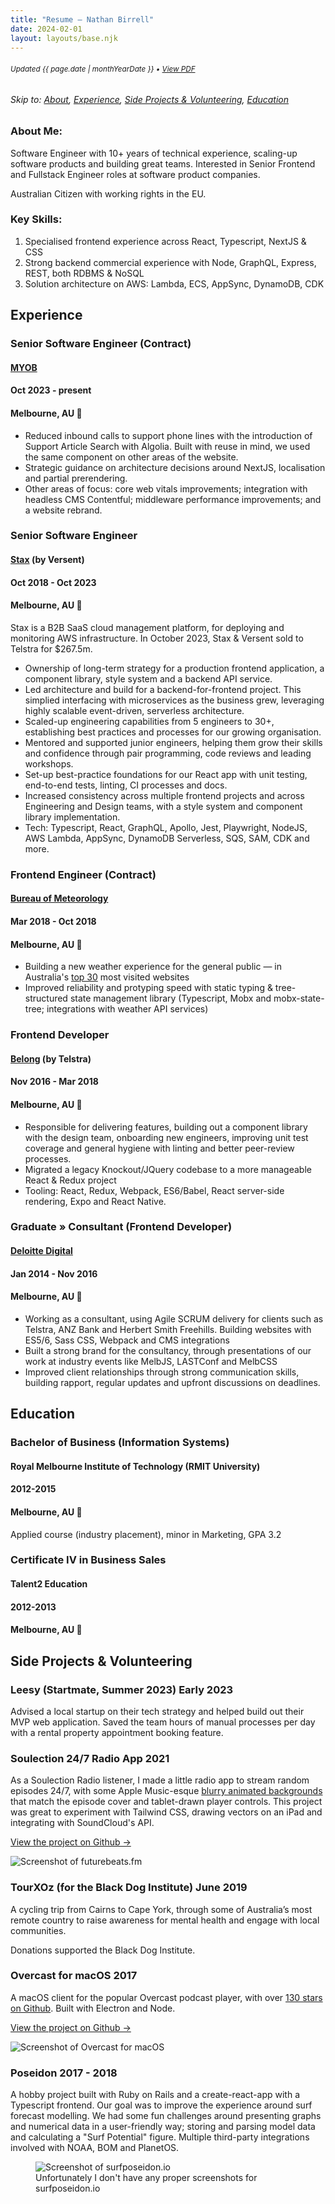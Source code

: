 ```yaml
---
title: "Resume — Nathan Birrell"
date: 2024-02-01
layout: layouts/base.njk
---
```


<!-- ***************************************************************** -->
<!-- NOTE: when updating this file, remember to run pnpm run generate-resume-pdf to update the PDF version -->
<!-- ***************************************************************** -->

<!-- <small>❌ **Not seeking work**</small> -->

<h6 class="noprint"><small class="resume-updated">Updated <time datetime="{{ page.date | htmlDateString }}">{{ page.date | monthYearDate }}</time> • <a href="https://raw.githubusercontent.com/nathanbirrell/natee.biz/master/assets/resume.pdf">View PDF</a></small></h6>

<h6 class="noprint">Skip to: <a href="#">About</a>, <a href="#experience">Experience</a>, <a href="#education">Side Projects &amp; Volunteering</a>, <a href="#education">Education</a></h6>

<div class="profile">
<div>
  <h3 class="tx-overline">
  About Me:
  </h3>

  <p>
  Software Engineer with 10+ years of technical experience, scaling-up software products and building great teams. Interested in Senior Frontend and Fullstack Engineer roles at software product companies.
  </p>
  <p>Australian Citizen with working rights in the EU.</p>
</div>
<div>
  <h3 class="tx-overline">
  Key Skills:
  </h3>

  <ol>
  <li>Specialised frontend experience across React, Typescript, NextJS & CSS</li>
  <li>Strong backend commercial experience with Node, GraphQL, Express, REST, both RDBMS & NoSQL</li>
  <li>Solution architecture on AWS: Lambda, ECS, AppSync, DynamoDB, CDK</li>
  </ol>
</div>
</div>

## Experience

<div class="experience__header">
  <span class="experience__header-left">
  <h3 class="experience__header-role">Senior Software Engineer (Contract)</h3>
  <h4 class="experience__header-company"><a href="https://www.myob.com">MYOB</a></h4>
  </span>
  <span class="experience__header-right">
    <h4 class="experience__header-time tx-overline">Oct 2023 - present</h4>
    <h4>Melbourne, AU 📍</h4>
  </span>
</div>

<!-- [MYOB](https://www.myob.com) is an accounting SaaS business. -->

- Reduced inbound calls to support phone lines with the introduction of Support Article Search with Algolia. Built with reuse in mind, we used the same component on other areas of the website.
- Strategic guidance on architecture decisions around NextJS, localisation and partial prerendering.
- Other areas of focus: core web vitals improvements; integration with headless CMS Contentful; middleware performance improvements; and a website rebrand.

<div class="experience__header">
  <span class="experience__header-left">
  <h3 class="experience__header-role">Senior Software Engineer</h3>
  <h4 class="experience__header-company"><a href="https://stax.io/">Stax</a> (by Versent)</h4>
  </span>
  <span class="experience__header-right">
    <h4 class="experience__header-time tx-overline">Oct 2018 - Oct 2023</h4>
    <h4>Melbourne, AU 📍</h4>
  </span>
</div>

Stax is a B2B SaaS cloud management platform, for deploying and monitoring AWS infrastructure. In October 2023, Stax & Versent sold to Telstra for $267.5m.

- Ownership of long-term strategy for a production frontend application, a component library, style system and a backend API service.
- Led architecture and build for a backend-for-frontend project. This simplied interfacing with microservices as the business grew, leveraging highly scalable event-driven, serverless architecture.
- Scaled-up engineering capabilities from 5 engineers to 30+, establishing best practices and processes for our growing organisation.
- Mentored and supported junior engineers, helping them grow their skills and confidence through pair programming, code reviews and leading workshops.
- Set-up best-practice foundations for our React app with unit testing, end-to-end tests, linting, CI processes and docs.
- Increased consistency across multiple frontend projects and across Engineering and Design teams, with a style system and component library implementation.
- Tech: Typescript, React, GraphQL, Apollo, Jest, Playwright, NodeJS, AWS Lambda, AppSync, DynamoDB Serverless, SQS, SAM, CDK and more.

<div class="experience__header">
  <span class="experience__header-left">
  <h3 class="experience__header-role">Frontend Engineer (Contract)</h3>
  <h4 class="experience__header-company"><a href="https://bom.gov.au/">Bureau of Meteorology</a></h4>
  </span>
  <span class="experience__header-right">
    <h4 class="experience__header-time tx-overline">Mar 2018 - Oct 2018</h4>
    <h4>Melbourne, AU 📍</h4>
  </span>
</div>

- Building a new weather experience for the general public — in Australia's [top 30](https://www.similarweb.com/top-websites/australia/) most visited websites
- Improved reliability and protyping speed with static typing & tree-structured state management library (Typescript, Mobx and mobx-state-tree; integrations with weather API services)

<div class="experience__header">
  <span class="experience__header-left">
  <h3 class="experience__header-role">Frontend Developer</h3>
  <h4 class="experience__header-company"><a href="https://belong.com.au/">Belong</a> (by Telstra)</h4>
  </span>
  <span class="experience__header-right">
    <h4 class="experience__header-time tx-overline">Nov 2016 - Mar 2018</h4>
    <h4>Melbourne, AU 📍</h4>
  </span>
</div>

<ul class="noprint">
<li>Responsible for delivering features, building out a component library with the design team, onboarding new engineers, improving unit test coverage and general hygiene with linting and better peer-review processes.</li>
<li>Migrated a legacy Knockout/JQuery codebase to a more manageable React & Redux project</li>
<li>Tooling: React, Redux, Webpack, ES6/Babel, React server-side rendering, Expo and React Native.</li>
</ul>

<div class="experience__header">
  <span class="experience__header-left">
  <h3 class="experience__header-role">Graduate » Consultant (Frontend Developer)</h3>
  <h4 class="experience__header-company"><a href="https://www.deloittedigital.com/au/en.html">Deloitte Digital</a></h4>
  </span>
  <span class="experience__header-right">
    <h4 class="experience__header-time tx-overline">Jan 2014 - Nov 2016</h4>
    <h4>Melbourne, AU 📍</h4>
  </span>
</div>

<ul class="noprint">
<li>Working as a consultant, using Agile SCRUM delivery for clients such as Telstra, ANZ Bank and Herbert Smith Freehills. Building websites with ES5/6, Sass CSS, Webpack and CMS integrations</li>
<li>Built a strong brand for the consultancy, through presentations of our work at industry events like MelbJS, LASTConf and MelbCSS</li>
<li>Improved client relationships through strong communication skills, building rapport, regular updates and upfront discussions on deadlines.</li>
</ul>

## Education

<!-- <div class="noprint">
<div class="experience__header">
  <span class="experience__header-left">
  <h3 class="experience__header-role">Certificate of Italian Language (B2 CEFR)</h3>
  <h4 class="experience__header-company">University for Foreigners of Perugia</h4>
  </span>
  <span class="experience__header-right">
    <h4 class="experience__header-time tx-overline">2023—present</h4>
    <h4>Italy 📍</h4>
  </span>
</div>
<p>Currently B1. Studying for my B2 CEFR exam in March.</p>
</div> -->

<div class="experience__header">
  <span class="experience__header-left">
  <h3 class="experience__header-role">Bachelor of Business (Information Systems)</h3>
  <h4 class="experience__header-company">Royal Melbourne Institute of Technology (RMIT University)</h4>
  </span>
  <span class="experience__header-right">
    <h4 class="experience__header-time tx-overline">2012-2015</h4>
    <h4>Melbourne, AU 📍</h4>
  </span>
</div>
<p class="noprint">
Applied course (industry placement), minor in Marketing, GPA 3.2
</p>

<div class="noprint">
<div class="experience__header">
  <span class="experience__header-left">
  <h3 class="experience__header-role">Certificate IV in Business Sales</h3>
  <h4 class="experience__header-company">Talent2 Education</h4>
  </span>
  <span class="experience__header-right">
    <h4 class="experience__header-time tx-overline">2012-2013</h4>
    <h4>Melbourne, AU 📍</h4>
  </span>
</div>
</div>

<div class="noprint">

<h2>Side Projects &amp; Volunteering</h2>

<h3>
  <span>Leesy (Startmate, Summer 2023)</span>
  <span class="tx-overline">
    Early 2023
  </span>
</h3>

Advised a local startup on their tech strategy and helped build out their MVP web application. Saved the team hours of manual processes per day with a rental property appointment booking feature.

<h3>
<span>Soulection 24/7 Radio App</span>

<span class="tx-overline">
  2021
</span>
</h3>

As a Soulection Radio listener, I made a little radio app to stream random episodes 24/7, with some Apple Music-esque [blurry animated backgrounds](/img/projects/future-beats/future-beats-367.gif) that match the episode cover and tablet-drawn player controls. This project was great to experiment with Tailwind CSS, drawing vectors on an iPad and integrating with SoundCloud's API.

[View the project on Github →](https://github.com/nathanbirrell/future-beats)

<img class="noprint" src="/img/projects/future-beats/future-beats-419.jpg" alt="Screenshot of futurebeats.fm">

<h3>
  <span>TourXOz (for the Black Dog Institute)</span>
  <span class="tx-overline">
    June 2019
  </span>
</h3>

A cycling trip from Cairns to Cape York, through some of Australia’s most remote country to raise awareness for mental health and engage with local communities.

Donations supported the Black Dog Institute.

<h3>
  <span>Overcast for macOS</span>
  <span class="tx-overline">
    2017
  </span>
</h3>

A macOS client for the popular Overcast podcast player, with over [130 stars on Github](https://github.com/nathanbirrell/overcast-macos). Built with Electron and Node.

[View the project on Github →](https://github.com/nathanbirrell/overcast-macos)

<img class="noprint" src="/img/projects/overcast-macos/overcast-macos-screenshot.jpg" alt="Screenshot of Overcast for macOS">

<h3>
  <span>Poseidon</span>
  <span class="tx-overline">
    2017 - 2018
  </span>
</h3>

A hobby project built with Ruby on Rails and a create-react-app with a Typescript frontend. Our goal was to improve the experience around surf forecast modelling. We had some fun challenges around presenting graphs and numerical data in a user-friendly way; storing and parsing model data and calculating a "Surf Potential" figure. Multiple third-party integrations involved with NOAA, BOM and PlanetOS.

<!-- Most of our time was spent on formulating the "Surf Potential" figure which took in a range of variables from different sources to calculate a rating (out of 10) of likelihood of good surf at a given location. Each surf spot is unique in the ideal conditions, so this made for a challenging project! -->

<!-- We decided to discontinue the project after some long-standing companies in the area vastly improved their offering and felt we couldn't add enough additional value. -->

<figure class="noprint">
  <img src="/img/projects/surf-poseidon/grid-view.jpg" alt="Screenshot of surfposeidon.io">
  <figcaption>Unfortunately I don't have any proper screenshots for surfposeidon.io</figcaption>
</figure>

</div>

<!-- ## Contact

- [LinkedIn](https://www.linkedin.com/in/nathanbirrell)
- [nathanbirrell@gmail.com](mailto:nathanbirrell@gmail.com) -->
